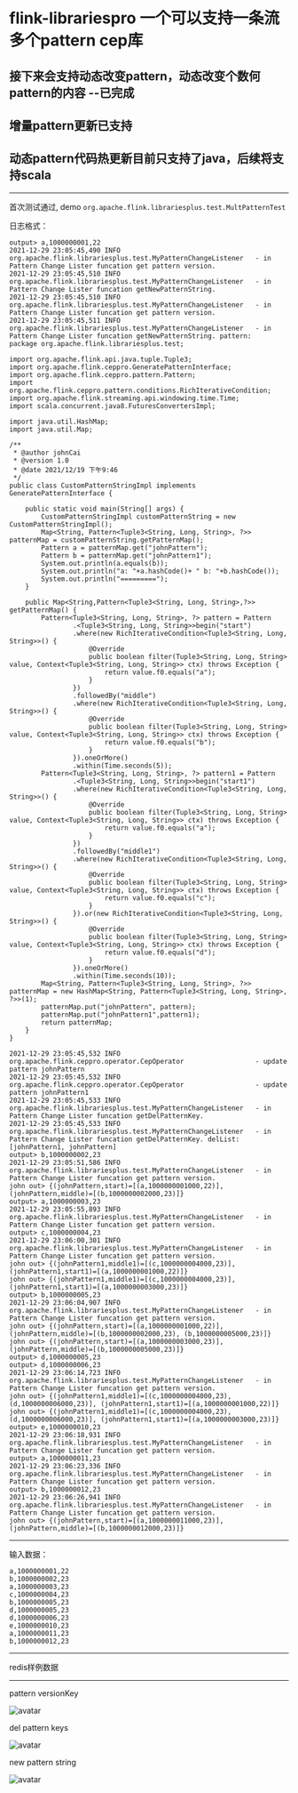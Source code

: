 # flink-librariespro 一个可以支持一条流多个pattern cep库

## 接下来会支持动态改变pattern，动态改变个数何pattern的内容 --已完成
## 增量pattern更新已支持
## 动态pattern代码热更新目前只支持了java，后续将支持scala
---
首次测试通过, demo `org.apache.flink.librariesplus.test.MultPatternTest`

日志格式：

    output> a,1000000001,22
    2021-12-29 23:05:45,490 INFO  org.apache.flink.librariesplus.test.MyPatternChangeListener   - in Pattern Change Lister funcation get pattern version.
    2021-12-29 23:05:45,510 INFO  org.apache.flink.librariesplus.test.MyPatternChangeListener   - in Pattern Change Lister funcation getNewPatternString.
    2021-12-29 23:05:45,510 INFO  org.apache.flink.librariesplus.test.MyPatternChangeListener   - in Pattern Change Lister funcation get pattern version.
    2021-12-29 23:05:45,511 INFO  org.apache.flink.librariesplus.test.MyPatternChangeListener   - in Pattern Change Lister funcation getNewPatternString. pattern: 
    package org.apache.flink.librariesplus.test;
    
    import org.apache.flink.api.java.tuple.Tuple3;
    import org.apache.flink.ceppro.GeneratePatternInterface;
    import org.apache.flink.ceppro.pattern.Pattern;
    import org.apache.flink.ceppro.pattern.conditions.RichIterativeCondition;
    import org.apache.flink.streaming.api.windowing.time.Time;
    import scala.concurrent.java8.FuturesConvertersImpl;
    
    import java.util.HashMap;
    import java.util.Map;
    
    /**
     * @author johnCai
     * @version 1.0
     * @date 2021/12/19 下午9:46
     */
    public class CustomPatternStringImpl implements GeneratePatternInterface {
    
        public static void main(String[] args) {
            CustomPatternStringImpl customPatternString = new CustomPatternStringImpl();
            Map<String, Pattern<Tuple3<String, Long, String>, ?>> patternMap = customPatternString.getPatternMap();
            Pattern a = patternMap.get("johnPattern");
            Pattern b = patternMap.get("johnPattern1");
            System.out.println(a.equals(b));
            System.out.println("a: "+a.hashCode()+ " b: "+b.hashCode());
            System.out.println("=========");
        }
    
        public Map<String,Pattern<Tuple3<String, Long, String>,?>> getPatternMap() {
            Pattern<Tuple3<String, Long, String>, ?> pattern = Pattern
                    .<Tuple3<String, Long, String>>begin("start")
                    .where(new RichIterativeCondition<Tuple3<String, Long, String>>() {
                        @Override
                        public boolean filter(Tuple3<String, Long, String> value, Context<Tuple3<String, Long, String>> ctx) throws Exception {
                            return value.f0.equals("a");
                        }
                    })
                    .followedBy("middle")
                    .where(new RichIterativeCondition<Tuple3<String, Long, String>>() {
                        @Override
                        public boolean filter(Tuple3<String, Long, String> value, Context<Tuple3<String, Long, String>> ctx) throws Exception {
                            return value.f0.equals("b");
                        }
                    }).oneOrMore()
                    .within(Time.seconds(5));
            Pattern<Tuple3<String, Long, String>, ?> pattern1 = Pattern
                    .<Tuple3<String, Long, String>>begin("start1")
                    .where(new RichIterativeCondition<Tuple3<String, Long, String>>() {
                        @Override
                        public boolean filter(Tuple3<String, Long, String> value, Context<Tuple3<String, Long, String>> ctx) throws Exception {
                            return value.f0.equals("a");
                        }
                    })
                    .followedBy("middle1")
                    .where(new RichIterativeCondition<Tuple3<String, Long, String>>() {
                        @Override
                        public boolean filter(Tuple3<String, Long, String> value, Context<Tuple3<String, Long, String>> ctx) throws Exception {
                            return value.f0.equals("c");
                        }
                    }).or(new RichIterativeCondition<Tuple3<String, Long, String>>() {
                        @Override
                        public boolean filter(Tuple3<String, Long, String> value, Context<Tuple3<String, Long, String>> ctx) throws Exception {
                            return value.f0.equals("d");
                        }
                    }).oneOrMore()
                    .within(Time.seconds(10));
            Map<String, Pattern<Tuple3<String, Long, String>, ?>> patternMap = new HashMap<String, Pattern<Tuple3<String, Long, String>, ?>>(1);
            patternMap.put("johnPattern", pattern);
            patternMap.put("johnPattern1",pattern1);
            return patternMap;
        }
    }
    
    2021-12-29 23:05:45,532 INFO  org.apache.flink.ceppro.operator.CepOperator                  - update pattern johnPattern
    2021-12-29 23:05:45,532 INFO  org.apache.flink.ceppro.operator.CepOperator                  - update pattern johnPattern1
    2021-12-29 23:05:45,533 INFO  org.apache.flink.librariesplus.test.MyPatternChangeListener   - in Pattern Change Lister funcation getDelPatternKey.
    2021-12-29 23:05:45,533 INFO  org.apache.flink.librariesplus.test.MyPatternChangeListener   - in Pattern Change Lister funcation getDelPatternKey. delList: [johnPattern1, johnPattern]
    output> b,1000000002,23
    2021-12-29 23:05:51,586 INFO  org.apache.flink.librariesplus.test.MyPatternChangeListener   - in Pattern Change Lister funcation get pattern version.
    john out> {(johnPattern,start)=[(a,1000000001000,22)], (johnPattern,middle)=[(b,1000000002000,23)]}
    output> a,1000000003,23
    2021-12-29 23:05:55,893 INFO  org.apache.flink.librariesplus.test.MyPatternChangeListener   - in Pattern Change Lister funcation get pattern version.
    output> c,1000000004,23
    2021-12-29 23:06:00,301 INFO  org.apache.flink.librariesplus.test.MyPatternChangeListener   - in Pattern Change Lister funcation get pattern version.
    john out> {(johnPattern1,middle1)=[(c,1000000004000,23)], (johnPattern1,start1)=[(a,1000000001000,22)]}
    john out> {(johnPattern1,middle1)=[(c,1000000004000,23)], (johnPattern1,start1)=[(a,1000000003000,23)]}
    output> b,1000000005,23
    2021-12-29 23:06:04,907 INFO  org.apache.flink.librariesplus.test.MyPatternChangeListener   - in Pattern Change Lister funcation get pattern version.
    john out> {(johnPattern,start)=[(a,1000000001000,22)], (johnPattern,middle)=[(b,1000000002000,23), (b,1000000005000,23)]}
    john out> {(johnPattern,start)=[(a,1000000003000,23)], (johnPattern,middle)=[(b,1000000005000,23)]}
    output> d,1000000005,23
    output> d,1000000006,23
    2021-12-29 23:06:14,723 INFO  org.apache.flink.librariesplus.test.MyPatternChangeListener   - in Pattern Change Lister funcation get pattern version.
    john out> {(johnPattern1,middle1)=[(c,1000000004000,23), (d,1000000006000,23)], (johnPattern1,start1)=[(a,1000000001000,22)]}
    john out> {(johnPattern1,middle1)=[(c,1000000004000,23), (d,1000000006000,23)], (johnPattern1,start1)=[(a,1000000003000,23)]}
    output> e,1000000010,23
    2021-12-29 23:06:18,931 INFO  org.apache.flink.librariesplus.test.MyPatternChangeListener   - in Pattern Change Lister funcation get pattern version.
    output> a,1000000011,23
    2021-12-29 23:06:23,336 INFO  org.apache.flink.librariesplus.test.MyPatternChangeListener   - in Pattern Change Lister funcation get pattern version.
    output> b,1000000012,23
    2021-12-29 23:06:26,941 INFO  org.apache.flink.librariesplus.test.MyPatternChangeListener   - in Pattern Change Lister funcation get pattern version.
    john out> {(johnPattern,start)=[(a,1000000011000,23)], (johnPattern,middle)=[(b,1000000012000,23)]}
    

---

输入数据：

    a,1000000001,22
    b,1000000002,23
    a,1000000003,23
    c,1000000004,23
    b,1000000005,23
    d,1000000005,23
    d,1000000006,23
    e,1000000010,23
    a,1000000011,23
    b,1000000012,23
    
---

redis样例数据

---
pattern versionKey

![avatar](./image/ptv.png)

del pattern keys

![avatar](./image/del_pattern_key.png)

new pattern string

![avatar](./image/pattern_v1.0.png)